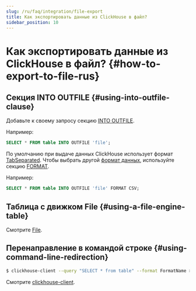 ```yaml
---
slug: /ru/faq/integration/file-export
title: Как экспортировать данные из ClickHouse в файл?
sidebar_position: 10
---
```


# Как экспортировать данные из ClickHouse в файл? {#how-to-export-to-file-rus}

## Секция INTO OUTFILE {#using-into-outfile-clause}

Добавьте к своему запросу секцию [INTO OUTFILE](../../sql-reference/statements/select/into-outfile.md#into-outfile-clause).

Например:

``` sql
SELECT * FROM table INTO OUTFILE 'file';
```

По умолчанию при выдаче данных ClickHouse использует формат [TabSeparated](../../interfaces/formats.md#tabseparated). Чтобы выбрать другой [формат данных](../../interfaces/formats.md), используйте секцию [FORMAT](../../sql-reference/statements/select/format.md#format-clause).

Например:

``` sql
SELECT * FROM table INTO OUTFILE 'file' FORMAT CSV;
```

## Таблица с движком File {#using-a-file-engine-table}

Смотрите [File](../../engines/table-engines/special/file.md).

## Перенаправление в командой строке {#using-command-line-redirection}

``` bash
$ clickhouse-client --query "SELECT * from table" --format FormatName > result.txt
```

Смотрите [clickhouse-client](../../interfaces/cli.md).
